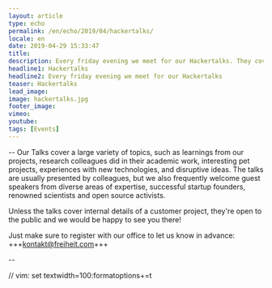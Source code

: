 ```yaml
---
layout: article
type: echo
permalink: /en/echo/2019/04/hackertalks/
locale: en
date: 2019-04-29 15:33:47
title:
description: Every friday evening we meet for our Hackertalks. They cover a large variety of topics. 
headline1: Hackertalks
headline2: Every friday evening we meet for our Hackertalks
teaser: Hackertalks
lead_image:
image: hackertalks.jpg
footer_image:
vimeo: 
youtube:
tags: [Events]
---
```


--
Our Talks cover a large variety
of topics, such as learnings from our projects, research colleagues
did in their academic work, interesting pet projects, experiences with
new technologies, and disruptive ideas. The talks are usually
presented by colleagues, but we also frequently welcome guest speakers
from diverse areas of expertise, successful startup founders, renowned
scientists and open source activists.

Unless the talks cover internal details of a customer project, they're
open to the public and we would be happy to see you there!

Just make sure to register with our office to let us know in advance:
+++<a href="mailto:kontakt@freiheit.com?subject=Registration%20for%20the%20Hackertalk&body=Dear%20office,%20I%20hereby%20register%20for%20the%20Hackertalk%20on%20dd.mm.yyyy.">kontakt@freiheit.com</a>+++

--

// vim: set textwidth=100:formatoptions+=t
